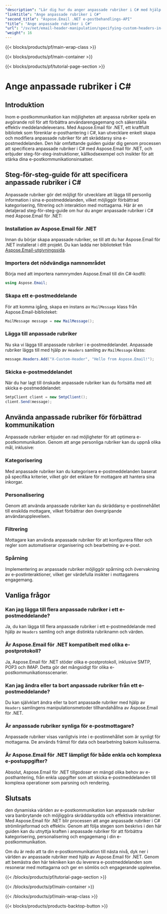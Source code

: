```yaml
---
"description": "Lär dig hur du anger anpassade rubriker i C# med hjälp av Aspose.Email för .NET för att förbättra e-postkommunikationen. Den här steg-för-steg-guiden ger insikter i hur du skapar personliga e-postrubriker för förbättrat engagemang."
"linktitle": "Ange anpassade rubriker i C#"
"second_title": "Aspose.Email .NET e-postbehandlings-API"
"title": "Ange anpassade rubriker i C#"
"url": "/sv/net/email-header-manipulation/specifying-custom-headers-in-csharp/"
"weight": 16
---
```


{{< blocks/products/pf/main-wrap-class >}}

{{< blocks/products/pf/main-container >}}

{{< blocks/products/pf/tutorial-page-section >}}

# Ange anpassade rubriker i C#



## Introduktion

Inom e-postkommunikation kan möjligheten att anpassa rubriker spela en avgörande roll för att förbättra användarengagemang och säkerställa effektiv meddelandeleverans. Med Aspose.Email för .NET, ett kraftfullt bibliotek som förenklar e-posthantering i C#, kan utvecklare enkelt skapa och modifiera anpassade rubriker för att skräddarsy sina e-postmeddelanden. Den här omfattande guiden guidar dig genom processen att specificera anpassade rubriker i C# med Aspose.Email för .NET, och erbjuder steg-för-steg-instruktioner, källkodsexempel och insikter för att stärka dina e-postkommunikationsinsatser.

## Steg-för-steg-guide för att specificera anpassade rubriker i C#

Anpassade rubriker gör det möjligt för utvecklare att lägga till personlig information i sina e-postmeddelanden, vilket möjliggör förbättrad kategorisering, filtrering och interaktion med mottagarna. Här är en detaljerad steg-för-steg-guide om hur du anger anpassade rubriker i C# med Aspose.Email för .NET:

### Installation av Aspose.Email för .NET

Innan du börjar skapa anpassade rubriker, se till att du har Aspose.Email för .NET installerat i ditt projekt. Du kan ladda ner biblioteket från [Aspose.Email-utgivningssida](https://releases.aspose.com/email/net/).

### Importera det nödvändiga namnområdet

Börja med att importera namnrymden Aspose.Email till din C#-kodfil:

```csharp
using Aspose.Email;
```

### Skapa ett e-postmeddelande

För att komma igång, skapa en instans av `MailMessage` klass från Aspose.Email-biblioteket:

```csharp
MailMessage message = new MailMessage();
```

### Lägga till anpassade rubriker

Nu ska vi lägga till anpassade rubriker i e-postmeddelandet. Anpassade rubriker läggs till med hjälp av `Headers` samling av `MailMessage` klass:

```csharp
message.Headers.Add("X-Custom-Header", "Hello from Aspose.Email!");
```

### Skicka e-postmeddelandet

När du har lagt till önskade anpassade rubriker kan du fortsätta med att skicka e-postmeddelandet:

```csharp
SmtpClient client = new SmtpClient();
client.Send(message);
```

## Använda anpassade rubriker för förbättrad kommunikation

Anpassade rubriker erbjuder en rad möjligheter för att optimera e-postkommunikation. Genom att ange personliga rubriker kan du uppnå olika mål, inklusive:

### Kategorisering 
 Med anpassade rubriker kan du kategorisera e-postmeddelanden baserat på specifika kriterier, vilket gör det enklare för mottagare att hantera sina inkorgar.

### Personalisering 
 Genom att använda anpassade rubriker kan du skräddarsy e-postinnehållet till enskilda mottagare, vilket förbättrar den övergripande användarupplevelsen.

### Filtrering 
 Mottagare kan använda anpassade rubriker för att konfigurera filter och regler som automatiserar organisering och bearbetning av e-post.

### Spårning 
 Implementering av anpassade rubriker möjliggör spårning och övervakning av e-postinteraktioner, vilket ger värdefulla insikter i mottagarens engagemang.

## Vanliga frågor

### Kan jag lägga till flera anpassade rubriker i ett e-postmeddelande?

Ja, du kan lägga till flera anpassade rubriker i ett e-postmeddelande med hjälp av `Headers` samling och ange distinkta rubriknamn och värden.

### Är Aspose.Email för .NET kompatibelt med olika e-postprotokoll?

Ja, Aspose.Email för .NET stöder olika e-postprotokoll, inklusive SMTP, POP3 och IMAP. Detta gör det mångsidigt för olika e-postkommunikationsscenarier.

### Kan jag ändra eller ta bort anpassade rubriker från ett e-postmeddelande?

Du kan självklart ändra eller ta bort anpassade rubriker med hjälp av `Headers` samlingens manipulationsmetoder tillhandahållna av Aspose.Email för .NET.

### Är anpassade rubriker synliga för e-postmottagare?

Anpassade rubriker visas vanligtvis inte i e-postinnehållet som är synligt för mottagarna. De används främst för data och bearbetning bakom kulisserna.

### Är Aspose.Email för .NET lämpligt för både enkla och komplexa e-postuppgifter?

Absolut, Aspose.Email för .NET tillgodoser en mängd olika behov av e-posthantering, från enkla uppgifter som att skicka e-postmeddelanden till komplexa operationer som parsning och rendering.

## Slutsats

den dynamiska världen av e-postkommunikation kan anpassade rubriker vara banbrytande och möjliggöra skräddarsydda och effektiva interaktioner. Med Aspose.Email för .NET blir processen att ange anpassade rubriker i C# strömlinjeformad och effektiv. Genom att följa stegen som beskrivs i den här guiden kan du utnyttja kraften i anpassade rubriker för att förbättra kategorisering, personalisering och engagemang i din e-postkommunikation.

Om du är redo att ta din e-postkommunikation till nästa nivå, dyk ner i världen av anpassade rubriker med hjälp av Aspose.Email för .NET. Genom att bemästra den här tekniken kan du leverera e-postmeddelanden som resonerar med mottagarna och ger en sömlös och engagerande upplevelse.

{{< /blocks/products/pf/tutorial-page-section >}}

{{< /blocks/products/pf/main-container >}}

{{< /blocks/products/pf/main-wrap-class >}}

{{< blocks/products/products-backtop-button >}}